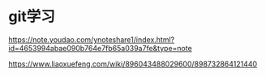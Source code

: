 # git学习

https://note.youdao.com/ynoteshare1/index.html?id=4653994abae090b764e7fb65a039a7fe&type=note

https://www.liaoxuefeng.com/wiki/896043488029600/898732864121440